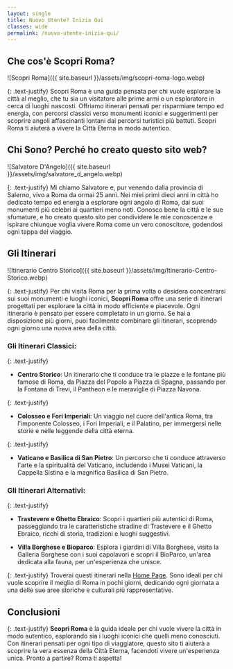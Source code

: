 ```yaml
---
layout: single
title: Nuovo Utente? Inizia Qui
classes: wide
permalink: /nuovo-utente-inizia-qui/
---
```


## Che cos'è Scopri Roma?

![Scopri Roma]({{ site.baseurl }}/assets/img/scopri-roma-logo.webp)

{: .text-justify}
Scopri Roma è una guida pensata per chi vuole esplorare la città al meglio, che tu sia un visitatore alle prime armi o un esploratore in cerca di luoghi nascosti. Offriamo itinerari pensati per risparmiare tempo ed energia, con percorsi classici verso monumenti iconici e suggerimenti per scoprire angoli affascinanti lontani dai percorsi turistici più battuti. Scopri Roma ti aiuterà a vivere la Città Eterna in modo autentico.

## Chi Sono? Perché ho creato questo sito web?

![Salvatore D'Angelo]({{ site.baseurl }}/assets/img/salvatore_d_angelo.webp)

{: .text-justify}
Mi chiamo Salvatore e, pur venendo dalla provincia di Salerno, vivo a Roma da ormai 25 anni. Nei miei primi dieci anni in città ho dedicato tempo ed energia a esplorare ogni angolo di Roma, dai suoi monumenti più celebri ai quartieri meno noti. Conosco bene la città e le sue sfumature, e ho creato questo sito per condividere le mie conoscenze e ispirare chiunque voglia vivere Roma come un vero conoscitore, godendosi ogni tappa del viaggio.

## Gli Itinerari

![Itinerario Centro Storico]({{ site.baseurl }}/assets/img/Itinerario-Centro-Storico.webp)

{: .text-justify}
Per chi visita Roma per la prima volta o desidera concentrarsi sui suoi monumenti e luoghi iconici, **Scopri Roma** offre una serie di itinerari progettati per esplorare la città in modo efficiente e piacevole. Ogni itinerario è pensato per essere completato in un giorno. Se hai a disposizione più giorni, puoi facilmente combinare gli itinerari, scoprendo ogni giorno una nuova area della città.

### Gli Itinerari Classici:

{: .text-justify}
* **Centro Storico**: Un itinerario che ti conduce tra le piazze e le fontane più famose di Roma, da Piazza del Popolo a Piazza di Spagna, passando per la Fontana di Trevi, il Pantheon e le meraviglie di Piazza Navona.

{: .text-justify}
* **Colosseo e Fori Imperiali**: Un viaggio nel cuore dell'antica Roma, tra l'imponente Colosseo, i Fori Imperiali, e il Palatino, per immergersi nelle storie e nelle leggende della città eterna.

{: .text-justify}
* **Vaticano e Basilica di San Pietro**: Un percorso che ti conduce attraverso l'arte e la spiritualità del Vaticano, includendo i Musei Vaticani, la Cappella Sistina e la magnifica Basilica di San Pietro.

### Gli Itinerari Alternativi:

{: .text-justify}
* **Trastevere e Ghetto Ebraico**: Scopri i quartieri più autentici di Roma, passeggiando tra le caratteristiche stradine di Trastevere e il Ghetto Ebraico, ricchi di storia, tradizioni e luoghi suggestivi.

* **Villa Borghese e Bioparco**: Esplora i giardini di Villa Borghese, visita la Galleria Borghese con i suoi capolavori e scopri il BioParco, un'area dedicata alla fauna, per un'esperienza che unisce.

{: .text-justify}
Troverai questi itinerari nella [Home Page](/#itinerari). Sono ideali per chi vuole scoprire il meglio di Roma in pochi giorni, dedicando ogni giornata a una delle sue aree storiche e culturali più rappresentative.

## Conclusioni

{: .text-justify}
**Scopri Roma** è la guida ideale per chi vuole vivere la città in modo autentico, esplorando sia i luoghi iconici che quelli meno conosciuti. Con itinerari pensati per ogni tipo di viaggiatore, questo sito ti aiuterà a scoprire la vera essenza della Città Eterna, facendoti vivere un'esperienza unica. Pronto a partire? Roma ti aspetta!